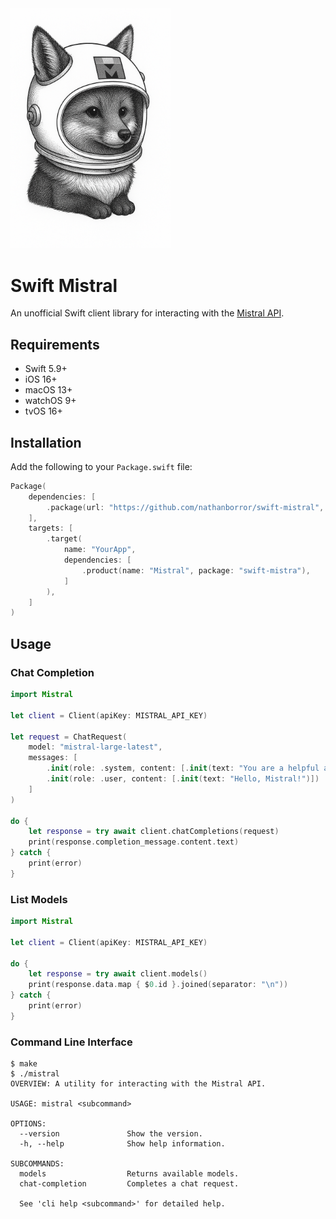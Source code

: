 <img src="Images/Animal.png" width="256">

# Swift Mistral

An unofficial Swift client library for interacting with the [Mistral API](https://docs.mistral.ai).

## Requirements

- Swift 5.9+
- iOS 16+
- macOS 13+
- watchOS 9+
- tvOS 16+

## Installation

Add the following to your `Package.swift` file:

```swift
Package(
    dependencies: [
        .package(url: "https://github.com/nathanborror/swift-mistral", branch: "main"),
    ],
    targets: [
        .target(
            name: "YourApp",
            dependencies: [
                .product(name: "Mistral", package: "swift-mistra"),
            ]
        ),
    ]
)
```

## Usage

### Chat Completion

```swift
import Mistral

let client = Client(apiKey: MISTRAL_API_KEY)

let request = ChatRequest(
    model: "mistral-large-latest",
    messages: [
        .init(role: .system, content: [.init(text: "You are a helpful assistant.")]),
        .init(role: .user, content: [.init(text: "Hello, Mistral!")])
    ]
)

do {
    let response = try await client.chatCompletions(request)
    print(response.completion_message.content.text)
} catch {
    print(error)
}
```

### List Models

```swift
import Mistral

let client = Client(apiKey: MISTRAL_API_KEY)

do {
    let response = try await client.models()
    print(response.data.map { $0.id }.joined(separator: "\n"))
} catch {
    print(error)
}
```

### Command Line Interface

```
$ make
$ ./mistral
OVERVIEW: A utility for interacting with the Mistral API.

USAGE: mistral <subcommand>

OPTIONS:
  --version               Show the version.
  -h, --help              Show help information.

SUBCOMMANDS:
  models                  Returns available models.
  chat-completion         Completes a chat request.

  See 'cli help <subcommand>' for detailed help.
```
